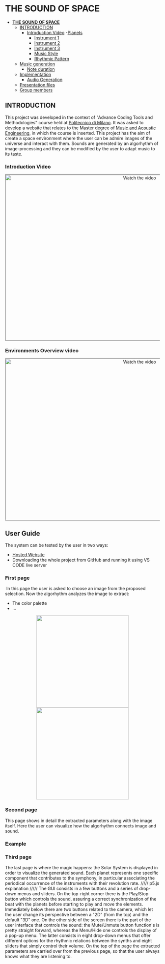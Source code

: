 # **THE SOUND OF SPACE**


</p>


- [**THE SOUND OF SPACE**](#the-sound-of-space)
  - [INTRODUCTION](#introduction)
    - [Introduction Video](#introduction-video)
    -[Planets](#planets)
      - [Instrument 1](#)
      - [Instrument 2](#)
      - [Instrument 3](#)
      - [Music Style](#music-style)
      - [Rhythmic Pattern](#rhythmic-pattern)
  - [Music generation](#music-generation)
      - [Note duration](#note-duration)
  - [Implementation](#implementation)
    - [Audio Generation](#audio-generation)
  - [Presentation files](#presentation-files)
  - [Group members](#group-members)

## INTRODUCTION
   
  This project was developed in the context of "Advance Coding Tools and Methodologies" course held at [Politecnico di Milano](https://www.polimi.it/). It was asked to develop a website that relates to the Master degree of [Music and Acoustic Engineering](https://suono.polimi.it/), in which the course is inserted.
  This project has the aim of create a space environment where the user can be admire images of the universe and interact with them. Sounds are generated by an algorhythm of image-processing and they can be modified by the user to adapt music to its taste. 


### Introduction Video

<a align="center" href="" target="_blank">
 <img src="." alt="Watch the video" width="860" height="540" />
</a>

### Environments Overview video

<a align="center" href="" target="_blank">
 <img src="" alt="Watch the video" width="860" height="527" />
</a>


## User Guide

The system can be tested by the user in two ways: 

- <a href="" target="_blank" rel="noopener noreferrer">Hosted Website</a>
- Downloading the whole project from GitHub and running it using VS CODE live server
  

### First page
![]()
In this page the user is asked to choose an image from the proposed selection. 
Now the algorhythm analyzes the image to extract:
- The color palette 
- ...

<p align="center">
  <img src="" width="300" />
  <img src="" width="300" /> 
</p>

### Second page

This page shows in detail the extracted parameters along with the image itself. Here the user can visualize how the algorhythm connects image and sound. 

### Example


### Third page
The last page is where the magic happens: the Solar System is displayed in order to visualize the generated sound. Each planet represents one specific component that contributes to the symphony, in particular associating the periodical occurrence of the instruments with their revolution rate. 
///// p5.js explanation /////
The GUI consists in a few buttons and a series of drop-down menus and sliders. On the top-right corner there is the Play/Stop button which controls the sound, assuring a correct synchronization of the beat with the planets before starting to play and move the elements. Immediately below there are two buttons related to the camera, which let the user change its perspective between a "2D" (from the top) and the default "3D" one. On the other side of the screen there is the part of the user interface that controls the sound: the Mute/Unmute button function's is pretty straight forward, whereas the Menu/Hide one controls the display of a pop-up menu. The latter consists in eight drop-down menus that offer different options for the rhythmic relations between the synths and eight sliders that simply control their volume. On the top of the page the extracted parameters are carried over from the previous page, so that the user always knows what they are listening to.